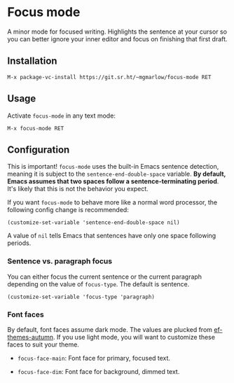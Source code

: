 # Focus mode

A minor mode for focused writing. Highlights the sentence at your
cursor so you can better ignore your inner editor and focus on
finishing that first draft.

## Installation

```
M-x package-vc-install https://git.sr.ht/~mgmarlow/focus-mode RET
```

## Usage

Activate `focus-mode` in any text mode:

```
M-x focus-mode RET
```

## Configuration

This is important! `focus-mode` uses the built-in Emacs sentence
detection, meaning it is subject to the `sentence-end-double-space`
variable. **By default, Emacs assumes that two spaces follow a
sentence-terminating period**. It's likely that this is not the
behavior you expect.

If you want `focus-mode` to behave more like a normal word processor,
the following config change is recommended:

```
(customize-set-variable 'sentence-end-double-space nil)
```

A value of `nil` tells Emacs that sentences have only one space
following periods.

### Sentence vs. paragraph focus

You can either focus the current sentence or the current paragraph
depending on the value of `focus-type`. The default is sentence.

```
(customize-set-variable 'focus-type 'paragraph)
```

### Font faces

By default, font faces assume dark mode. The values are plucked from
[ef-themes-autumn](https://git.sr.ht/~protesilaos/ef-themes/tree/main/item/ef-autumn-theme.el#L51-59).
If you use light mode, you will want to customize these faces to suit
your theme.

- `focus-face-main`: Font face for primary, focused text.

- `focus-face-dim`: Font face for background, dimmed text.
